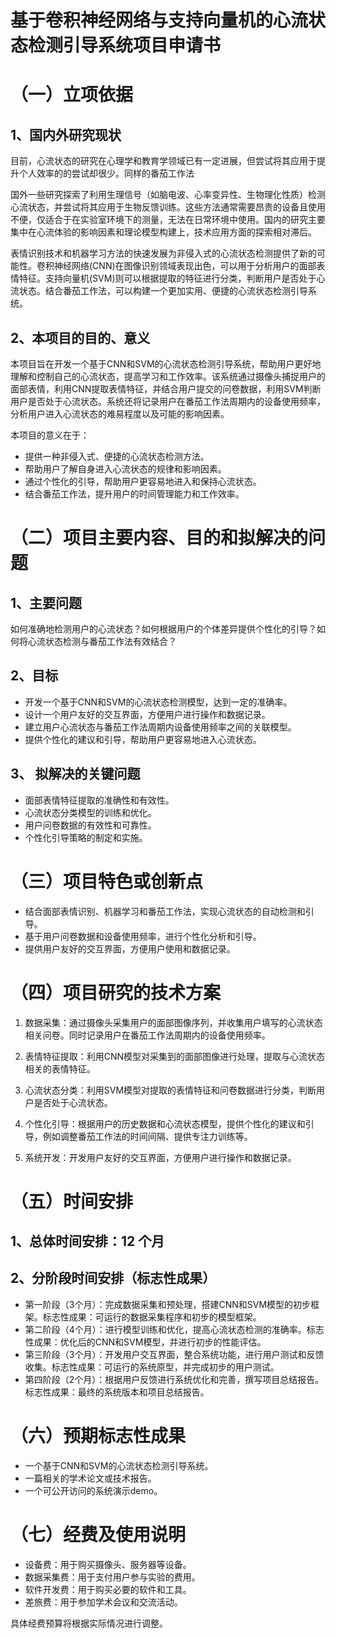 # 基于卷积神经网络与支持向量机的心流状态检测引导系统项目申请书

# （一）立项依据

## 1、国内外研究现状

目前，心流状态的研究在心理学和教育学领域已有一定进展，但尝试将其应用于提升个人效率的的尝试却很少。同样的番茄工作法

国外一些研究探索了利用生理信号（如脑电波、心率变异性、生物理化性质）检测心流状态，并尝试将其应用于生物反馈训练。这些方法通常需要昂贵的设备且使用不便，仅适合于在实验室环境下的测量，无法在日常环境中使用。国内的研究主要集中在心流体验的影响因素和理论模型构建上，技术应用方面的探索相对滞后。

表情识别技术和机器学习方法的快速发展为非侵入式的心流状态检测提供了新的可能性。卷积神经网络(CNN)在图像识别领域表现出色，可以用于分析用户的面部表情特征。支持向量机(SVM)则可以根据提取的特征进行分类，判断用户是否处于心流状态。结合番茄工作法，可以构建一个更加实用、便捷的心流状态检测引导系统。

## 2、本项目的目的、意义

本项目旨在开发一个基于CNN和SVM的心流状态检测引导系统，帮助用户更好地理解和控制自己的心流状态，提高学习和工作效率。该系统通过摄像头捕捉用户的面部表情，利用CNN提取表情特征，并结合用户提交的问卷数据，利用SVM判断用户是否处于心流状态。系统还将记录用户在番茄工作法周期内的设备使用频率，分析用户进入心流状态的难易程度以及可能的影响因素。

本项目的意义在于：

* 提供一种非侵入式、便捷的心流状态检测方法。
* 帮助用户了解自身进入心流状态的规律和影响因素。
* 通过个性化的引导，帮助用户更容易地进入和保持心流状态。
* 结合番茄工作法，提升用户的时间管理能力和工作效率。


# （二）项目主要内容、目的和拟解决的问题

## 1、主要问题

如何准确地检测用户的心流状态？如何根据用户的个体差异提供个性化的引导？如何将心流状态检测与番茄工作法有效结合？

## 2、目标

* 开发一个基于CNN和SVM的心流状态检测模型，达到一定的准确率。
* 设计一个用户友好的交互界面，方便用户进行操作和数据记录。
* 建立用户心流状态与番茄工作法周期内设备使用频率之间的关联模型。
* 提供个性化的建议和引导，帮助用户更容易地进入心流状态。

## 3、 拟解决的关键问题

* 面部表情特征提取的准确性和有效性。
* 心流状态分类模型的训练和优化。
* 用户问卷数据的有效性和可靠性。
* 个性化引导策略的制定和实施。


# （三）项目特色或创新点

* 结合面部表情识别、机器学习和番茄工作法，实现心流状态的自动检测和引导。
* 基于用户问卷数据和设备使用频率，进行个性化分析和引导。
* 提供用户友好的交互界面，方便用户使用和数据记录。


# （四）项目研究的技术方案

1. 数据采集：通过摄像头采集用户的面部图像序列，并收集用户填写的心流状态相关问卷。同时记录用户在番茄工作法周期内的设备使用频率。

2. 表情特征提取：利用CNN模型对采集到的面部图像进行处理，提取与心流状态相关的表情特征。

3. 心流状态分类：利用SVM模型对提取的表情特征和问卷数据进行分类，判断用户是否处于心流状态。

4. 个性化引导：根据用户的历史数据和心流状态模型，提供个性化的建议和引导，例如调整番茄工作法的时间间隔、提供专注力训练等。

5. 系统开发：开发用户友好的交互界面，方便用户进行操作和数据记录。


# （五）时间安排

## 1、总体时间安排：12 个月

## 2、分阶段时间安排（标志性成果）

* 第一阶段（3个月）：完成数据采集和预处理，搭建CNN和SVM模型的初步框架。标志性成果：可运行的数据采集程序和初步的模型框架。
* 第二阶段（4个月）：进行模型训练和优化，提高心流状态检测的准确率。标志性成果：优化后的CNN和SVM模型，并进行初步的性能评估。
* 第三阶段（3个月）：开发用户交互界面，整合系统功能，进行用户测试和反馈收集。标志性成果：可运行的系统原型，并完成初步的用户测试。
* 第四阶段（2个月）：根据用户反馈进行系统优化和完善，撰写项目总结报告。标志性成果：最终的系统版本和项目总结报告。


# （六）预期标志性成果

* 一个基于CNN和SVM的心流状态检测引导系统。
* 一篇相关的学术论文或技术报告。
* 一个可公开访问的系统演示demo。


# （七）经费及使用说明

* 设备费：用于购买摄像头、服务器等设备。
* 数据采集费：用于支付用户参与实验的费用。
* 软件开发费：用于购买必要的软件和工具。
* 差旅费：用于参加学术会议和交流活动。

具体经费预算将根据实际情况进行调整。